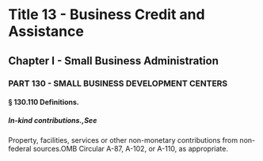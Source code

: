 
# Title 13 - Business Credit and Assistance
## Chapter I - Small Business Administration
### PART 130 - SMALL BUSINESS DEVELOPMENT CENTERS
#### § 130.110 Definitions.
##### In-kind contributions.,See

Property, facilities, services or other non-monetary contributions from non-federal sources.OMB Circular A-87, A-102, or A-110, as appropriate.
